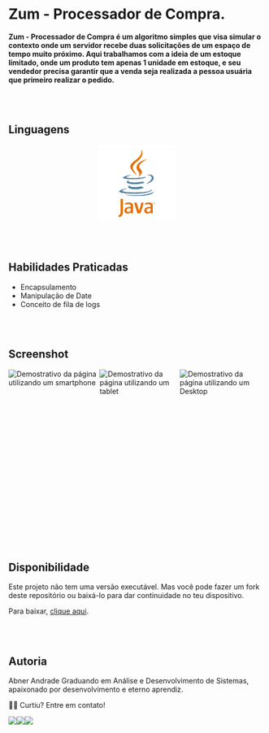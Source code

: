 # Zum - Processador de Compra.

**Zum - Processador de Compra é um algoritmo simples que visa simular o contexto onde um servidor recebe duas solicitações de um espaço de tempo muito próximo. Aqui trabalhamos com a ideia de um estoque limitado, onde um produto tem apenas 1 unidade em estoque, e seu vendedor precisa garantir que a venda seja realizada a pessoa usuária que primeiro realizar o pedido.**

<br><br>
## Linguagens

<div style="display: flex; max-width: 100%; justify-content: space-around;">
    <img style="width:30%;" src="./to_readme/Java.png" alt="Logo da Linguagem Java">
</div>

<br><br>
## Habilidades Praticadas

- Encapsulamento
- Manipulação de Date
- Conceito de fila de logs

<br><br>
## Screenshot

<div style="display: flex; max-width: 100%; justify-content: space-around;">
    <img style="height: 300px; width:auto;" src="./to_readme/screenshot-mobile.png" alt="Demostrativo da página utilizando um smartphone">
    <img style="height: 300px; width: auto;" src="./to_readme/screenshot-tablet.png" alt="Demostrativo da página utilizando um tablet"> 
   <img style="height: 300px; width: auto;" src="./t./o_readme/screenshot-desktop.png" alt="Demostrativo da página utilizando um Desktop"> 
</div>


<br><br>
## Disponibilidade

Este projeto não tem uma versão executável. Mas você pode fazer um fork deste repositório ou baixá-lo para dar continuidade no teu dispositivo.

Para baixar, <a href = "#">clique aqui</a>.

<br><br>
## Autoria

Abner Andrade
Graduando em Análise e Desenvolvimento de Sistemas, apaixonado por desenvolvimento e eterno aprendiz.

👋🏽 Curtiu? Entre em contato!
<div style="display: flex;">
    <a href = "https://www.linkedin.com/in/abnerandrade/"><img src="https://img.icons8.com/color/64/null/linkedin-2--v1.png" target="_blank"></a>
    <a href = "https://api.whatsapp.com/send?phone=5521973257039&text=Oi,%20Abner.%20Curti%20teu%20GitHub.%20%20Vamos%20trabalhar%20juntos?"><img src="https://img.icons8.com/color/64/null/whatsapp--v1.png" target="_blank"></a>
    <a href = "mailto:aa.abnerandrade@outlook.com"><img src="https://img.icons8.com/fluency/64/null/microsoft-outlook-2019.png" target="_blank"></a>
</div>

